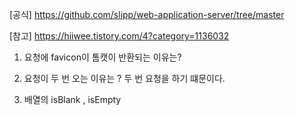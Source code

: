 [공식] https://github.com/slipp/web-application-server/tree/master

[참고] https://hiiwee.tistory.com/4?category=1136032



1) 요청에 favicon이 톰캣이 반환되는 이유는?

2) 요청이 두 번 오는 이유는 ? 두 번 요청을 하기 떄문이다.

3) 배열의 isBlank , isEmpty